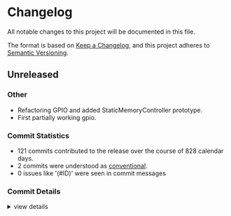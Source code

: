 # Changelog

All notable changes to this project will be documented in this file.

The format is based on [Keep a Changelog](https://keepachangelog.com/en/1.0.0/),
and this project adheres to [Semantic Versioning](https://semver.org/spec/v2.0.0.html).

## Unreleased

### Other

 - <csr-id-3fc93f3b35c036146a910e5802f85b6df59882df/> Refactoring GPIO and added StaticMemoryController prototype.
 - <csr-id-196a4a11fb71788650f295473a05eb0cf0242110/> First partially working gpio.

### Commit Statistics

<csr-read-only-do-not-edit/>

 - 121 commits contributed to the release over the course of 828 calendar days.
 - 2 commits were understood as [conventional](https://www.conventionalcommits.org).
 - 0 issues like '(#ID)' were seen in commit messages

### Commit Details

<csr-read-only-do-not-edit/>

<details><summary>view details</summary>

 * **Uncategorized**
    - Allow conversion of clock without ownership change ([`a747ebc`](https://github.com/atsam-rs/atsam4-hal/commit/a747ebcd2d7379ccae1a61e75834cb6ff30e62c3))
    - Increment to v0.2.2 ([`ceaff30`](https://github.com/atsam-rs/atsam4-hal/commit/ceaff30d6c493fb597633c3126319ee852c30aa4))
    - Small fixes and debugging for spi ([`3921463`](https://github.com/atsam-rs/atsam4-hal/commit/392146311043e8760fac6e30dd9a60065504446f))
    - Update usb-device to 0.2.9 ([`8fd1dad`](https://github.com/atsam-rs/atsam4-hal/commit/8fd1dad69c76b3ebe08f1de54470e89ee67ccb2a))
    - [TC] Fix clock enable for channels other than 0 ([`caae5ec`](https://github.com/atsam-rs/atsam4-hal/commit/caae5ec819f6db1bcd1a34d6b683fadc8ba11861))
    - Replace embedded-time with fugit ([`2b46f90`](https://github.com/atsam-rs/atsam4-hal/commit/2b46f90f90f0a3f50412f2e04966098a05cea251))
    - Fix udp documentation warnings ([`1ac0136`](https://github.com/atsam-rs/atsam4-hal/commit/1ac0136e9cdb11e5a28e0abfccf8b213c52fbc36))
    - Add crates.io badges to README.md ([`1ea26de`](https://github.com/atsam-rs/atsam4-hal/commit/1ea26de7b5d9a8c06431158251303a2f706b68e5))
    - Typo in usb-device ([`baf1cf5`](https://github.com/atsam-rs/atsam4-hal/commit/baf1cf59baa29ea89d54620394aec8f00f1e86f7))
    - Merge pull request #59 from haata/master ([`086f5ee`](https://github.com/atsam-rs/atsam4-hal/commit/086f5ee416249762e45be3b5811fdefea2767100))
    - Updating dependencies and adding DwtTimer ([`5ad6303`](https://github.com/atsam-rs/atsam4-hal/commit/5ad63036ac903fd5986cefc72712385b4bd61229))
    - USB 2.0 compliant remote wakeup ([`37de92b`](https://github.com/atsam-rs/atsam4-hal/commit/37de92badb2453eed2c08784c8d5e5b09beba232))
    - defmt debugging improvments ([`0f579e1`](https://github.com/atsam-rs/atsam4-hal/commit/0f579e19156d0b2af5a9097c819ff1a835316a29))
    - Add more defmt support for enums ([`c7e7b22`](https://github.com/atsam-rs/atsam4-hal/commit/c7e7b22f2992d79bd53166bc46ebbcfce9c1778a))
    - Replacing iap_function with C RAM functions ([`d3a8697`](https://github.com/atsam-rs/atsam4-hal/commit/d3a8697259940982ec58fc28a214c1709068e4ed))
    - Updating defmt to 0.3 ([`2847826`](https://github.com/atsam-rs/atsam4-hal/commit/284782616817af6fa4ffb8d0b920e5b078c812b4))
    - Adding SPI Master support ([`6234d32`](https://github.com/atsam-rs/atsam4-hal/commit/6234d32faf1cf052272645f70cc9c9531287fed2))
    - Clippy fix ([`109262d`](https://github.com/atsam-rs/atsam4-hal/commit/109262d0f9052ba95dd1949fe236c374e6c403cd))
    - Adding support for embedded_hal IoPin trait ([`e46fba9`](https://github.com/atsam-rs/atsam4-hal/commit/e46fba914a9585e2dd9fc8c5a02a675f072af94e))
    - Updating to -pac 0.2.0 ([`b660da8`](https://github.com/atsam-rs/atsam4-hal/commit/b660da8c4cf123d3db47f992a7ff7d02fb6239cb))
    - EFC/EEFC support ([`ef0512b`](https://github.com/atsam-rs/atsam4-hal/commit/ef0512b228a4c5a7d240e5fd92d270b07d8e57ec))
    - Fixing UDP atsam4s PLLB clock ([`4d703c7`](https://github.com/atsam-rs/atsam4-hal/commit/4d703c77d48a0b8c59c243f3e25860f1b77c86c0))
    - Adding read_paused PDC trait function ([`2d5fb9d`](https://github.com/atsam-rs/atsam4-hal/commit/2d5fb9d03aa17299e1ad45572e5879e15f509813))
    - Adds support for TC (Timer/Channel Module) ([`e7a1fad`](https://github.com/atsam-rs/atsam4-hal/commit/e7a1fade002213d895ee002491ca1f99ec49886d))
    - Adding support for downgrading to generic gpio pins ([`ea4a384`](https://github.com/atsam-rs/atsam4-hal/commit/ea4a38495adcfb9ecf04ae59cd2db5ce147825df))
    - ADC Support for ATSAM4S ([`99b29d8`](https://github.com/atsam-rs/atsam4-hal/commit/99b29d82ee4c60f2a419cd6828a790307fe8b082))
    - Adding support for ExtFn gpio pins ([`1dad649`](https://github.com/atsam-rs/atsam4-hal/commit/1dad649cfea139814dabaa85f9f04c36ae57df16))
    - Adds support for USB remote wakeup ([`cc26f05`](https://github.com/atsam-rs/atsam4-hal/commit/cc26f05112b6051a8d93c3a2eda50c0468a7065e))
    - Update Cargo.toml ([`5219311`](https://github.com/atsam-rs/atsam4-hal/commit/521931177c743bdfb9bc6ddc3ffc7b24e571b71a))
    - Fixing atsam4n GitHub Actions ([`f21b37a`](https://github.com/atsam-rs/atsam4-hal/commit/f21b37acf774e449059799b61a6bbaaf01968996))
    - USB (UDP) Support for atsam4s and atsam4e ([`080a10a`](https://github.com/atsam-rs/atsam4-hal/commit/080a10a17faa2a1bdbd41aad2c078ec9e3bcebde))
    - Adding System Function control to I/O pins ([`10632f6`](https://github.com/atsam-rs/atsam4-hal/commit/10632f6a82f03b990b873266cdf086fd5bfe8ce5))
    - Update README.md ([`6bae12b`](https://github.com/atsam-rs/atsam4-hal/commit/6bae12b9b23780ee75539e17a1485dfaa957b4ef))
    - Fixing InputPin and RTT ([`b9b88cf`](https://github.com/atsam-rs/atsam4-hal/commit/b9b88cffa068070a39a27f464a5d7d47acc6c40e))
    - Change to expose embedded_time to clients. ([`cdd4c3c`](https://github.com/atsam-rs/atsam4-hal/commit/cdd4c3ce3fed415a9dd200494f674b6bf54089a9))
    - RustFmt fixes. ([`ede7c82`](https://github.com/atsam-rs/atsam4-hal/commit/ede7c8262b3da4a434caa3480cbfa657482ba095))
    - Disable usage of the 4Mhz RC Oscillator with the PLL since it's not supported on the SAM4N. ([`8773c16`](https://github.com/atsam-rs/atsam4-hal/commit/8773c16b177fe82834693ac06491f9817282f774))
    - More clock updates. ([`d673f15`](https://github.com/atsam-rs/atsam4-hal/commit/d673f1546197fe2afa3e3f14ab7b24f8af0b6b58))
    - Clock updates ([`6579746`](https://github.com/atsam-rs/atsam4-hal/commit/65797468ee73e7deaf09f65602c200609022a25c))
    - Rustfmt fixes ([`03273d4`](https://github.com/atsam-rs/atsam4-hal/commit/03273d4ddf1b60cfea33314217608bf7a2940a88))
    - ATSAM4N support ([`ca19889`](https://github.com/atsam-rs/atsam4-hal/commit/ca19889f1cca8901112b9e99f5d03313ad6fd163))
    - Update Cargo.toml ([`3adfe68`](https://github.com/atsam-rs/atsam4-hal/commit/3adfe6810a7317d53a65ab512b512faf8d278dd9))
    - Added missing AtSam4s2 and AtSam4s4 model identifiers. ([`35f7607`](https://github.com/atsam-rs/atsam4-hal/commit/35f7607e23e683e8a19abfdd1b0dfe3e3fd95c34))
    - Removed get_ from getter methods to be more idiomatic. ([`ee344f5`](https://github.com/atsam-rs/atsam4-hal/commit/ee344f50d3f76c47b9b77786e1256913ffc714cc))
    - Small cleanup: * Fixed comment spelling * Fixed TODO in watchdog for SAM4E ([`6fbe0d0`](https://github.com/atsam-rs/atsam4-hal/commit/6fbe0d0056e2c90b0ac0e3d24fa69187efce40c3))
    - Whitespace cleanup ([`9d4c2a1`](https://github.com/atsam-rs/atsam4-hal/commit/9d4c2a1f46e522ef8627677c9585e4fe818f7e5a))
    - Made ChipId structure invariant. ([`e35841e`](https://github.com/atsam-rs/atsam4-hal/commit/e35841eec30cfb1ab8cbcf244593e0ca2a86acc3))
    - Modified decoder to determine chip family and model directly from the register values. ([`aa43ffb`](https://github.com/atsam-rs/atsam4-hal/commit/aa43ffb3de0bba810fd24316c94433b4e5c5d873))
    - Bumped version. ([`68aea8d`](https://github.com/atsam-rs/atsam4-hal/commit/68aea8dc3cbe8c0fba93b113abd9dee5a5294954))
    - Added missing SAM4SD variants to the architecture decoder. ([`302679d`](https://github.com/atsam-rs/atsam4-hal/commit/302679d7e24c13b998339634dbd686f1811c25d6))
    - Removed unused txbufdescblock.rs ([`3271da8`](https://github.com/atsam-rs/atsam4-hal/commit/3271da8396a9558d2d1526ef688a9bee2f28fb3c))
    - Removed unused ci directory ([`da7e6b6`](https://github.com/atsam-rs/atsam4-hal/commit/da7e6b6f9639a90ef2dd9ced5300222c4ef5fc94))
    - Adding cargo doc check to GitHub CI ([`50a6dab`](https://github.com/atsam-rs/atsam4-hal/commit/50a6dab2cb569b9e9993451e589344f45aaf9a27))
    - Update Cargo.toml ([`d510481`](https://github.com/atsam-rs/atsam4-hal/commit/d510481509b57478bac037a39933208c517e58bb))
    - Cargo fmt fixes. ([`aa3e326`](https://github.com/atsam-rs/atsam4-hal/commit/aa3e3261b8e6862dd6961f5a34c4fe7e693ad77d))
    - Added support for CHIPID ([`c76e1c6`](https://github.com/atsam-rs/atsam4-hal/commit/c76e1c676cb4f6655c879d0d69c26f3866fabd36))
    - Adding support for RTT (Real-time Timer) ([`811cd4d`](https://github.com/atsam-rs/atsam4-hal/commit/811cd4d5a74dea297c306d3bb4eedc8354ee4a3c))
    - Replaced local time.rs with the embedded-time crate. ([`efbdb79`](https://github.com/atsam-rs/atsam4-hal/commit/efbdb795a004c2f5cbcaf07f2e66485a3095e834))
    - Update README.md ([`323abd1`](https://github.com/atsam-rs/atsam4-hal/commit/323abd1fd529676e0c6a365bd650471b249fa818))
    - * Removed travisci integration. ([`92d703c`](https://github.com/atsam-rs/atsam4-hal/commit/92d703c6a206470db689c2cc6588607715d43887))
    - Add missing features in lib.rs for new pacs ([`47cfa5a`](https://github.com/atsam-rs/atsam4-hal/commit/47cfa5ae092460ab736f7c5dfe77118551482bac))
    - Adding atsam4e_c and atsam4e_e feature flags ([`d0da322`](https://github.com/atsam-rs/atsam4-hal/commit/d0da3228a90fe2154894a8f3b6e023f44f6ec9d6))
    - Updating to new pacs and including all atsam4e and atsam4s in CI ([`9b01fd3`](https://github.com/atsam-rs/atsam4-hal/commit/9b01fd314ffbb770a10ae78388c1f140cb8e1087))
    - Update Cargo.toml ([`f2ccb00`](https://github.com/atsam-rs/atsam4-hal/commit/f2ccb00c199bc700d0e33cfee9df421478e70831))
    - Updated formatting. ([`e5b29c6`](https://github.com/atsam-rs/atsam4-hal/commit/e5b29c6e64b80eacd0a56789d3f94e60d34f1ce5))
    - Added pub use on embedded_hal::watchdog traits so clients can use enable/disable on watchdog without having to use the embedded_hal. ([`fffc23c`](https://github.com/atsam-rs/atsam4-hal/commit/fffc23c3bd8328604295563a45361fa6cb3d162c))
    - Removed incomplete ethernet controller source.   Will re-add when completed and stable. ([`b3e56d7`](https://github.com/atsam-rs/atsam4-hal/commit/b3e56d7af820dd89e62e82f8de153f7197e9b7aa))
    - Merge branch 'master' of github.com:atsam4-rs/atsam4-hal ([`18e2d34`](https://github.com/atsam-rs/atsam4-hal/commit/18e2d34cd43e641e517d279954887cd89c0de429))
    - Moved eui48 (macaddress) support local. ([`ffbf52b`](https://github.com/atsam-rs/atsam4-hal/commit/ffbf52b1dcc886005d5956ae7c81459d2ba41d4d))
    - Small spelling fix ([`5f1bef6`](https://github.com/atsam-rs/atsam4-hal/commit/5f1bef61ebcaddea9bdc2caf3bdd668d2ed1b00b))
    - Adding feature flag for USB clock ([`32df4a3`](https://github.com/atsam-rs/atsam4-hal/commit/32df4a3a97aec8fd77ef4e33d73cb11633ad0436))
    - Clippy fix ([`10dd1b6`](https://github.com/atsam-rs/atsam4-hal/commit/10dd1b614e9153490ee1d542c4d2f9e7278ab888))
    - Changing ClockController to handle Main, Master and Slow Clocks ([`05c3ed5`](https://github.com/atsam-rs/atsam4-hal/commit/05c3ed5e493f9280af953507ab720639f5829a0b))
    - 12 MHz crystal oscillator support ([`0a27cb8`](https://github.com/atsam-rs/atsam4-hal/commit/0a27cb822f278aad35206647c82aacc11fddb7a9))
    - Updated version to 0.1.6 ([`00c554d`](https://github.com/atsam-rs/atsam4-hal/commit/00c554dc75199b165deafa54d854c93ae6e29c56))
    - Bumped atsam4e16e-pac to version 0.1.4 ([`1c63974`](https://github.com/atsam-rs/atsam4-hal/commit/1c63974988a1632dbfa8b48078f9e4e8b75ba416))
    - Adding atsam4s4b and atsam4s8b ([`a137ecf`](https://github.com/atsam-rs/atsam4-hal/commit/a137ecf88a08308b9b9b022456b6c51dafd3657c))
    - Adding badge for Docs.rs link ([`f9934b7`](https://github.com/atsam-rs/atsam4-hal/commit/f9934b72600b717bb8126a84c702214e36190217))
    - Added change to allow clippy::upper_case_acronyms.   Since the PACs generate these (and macros exist that consume those types exist), they're being allowed. ([`f246a9d`](https://github.com/atsam-rs/atsam4-hal/commit/f246a9d10d7f93edeb3d3a92359ca3d837d50001))
    - Adding GitHub Actions ([`f97465b`](https://github.com/atsam-rs/atsam4-hal/commit/f97465bdfc7ebd5ac9188714cf467ed5406ef953))
    - Fixing clippy warnings ([`b7a7137`](https://github.com/atsam-rs/atsam4-hal/commit/b7a71374a13a7fe09984da56954e0d8cc09f3eda))
    - cargo fmt ([`338fd0f`](https://github.com/atsam-rs/atsam4-hal/commit/338fd0f1f60f2dc300960c70884f628b400aa8c8))
    - Modified location of eui48 dependency ([`b389520`](https://github.com/atsam-rs/atsam4-hal/commit/b3895205a917ed4ff8fa8df1951eb2a473f6d990))
    - Unstable ethernet controller driver.   Changes for satisfy clippy. ([`cebdd89`](https://github.com/atsam-rs/atsam4-hal/commit/cebdd89c34bf7068f6814bd7fcf83487f41c9763))
    - Version 0.1.5 ([`0696afc`](https://github.com/atsam-rs/atsam4-hal/commit/0696afc951c1e40f30e784a9be9ec92cf288332a))
    - Added support for lazy_static.  Modified clock code to add PIOE for SAM4E. ([`175be15`](https://github.com/atsam-rs/atsam4-hal/commit/175be150c90cc13be8029b10ec8edb69c23146ec))
    - Updated Travis token ([`6296ae0`](https://github.com/atsam-rs/atsam4-hal/commit/6296ae0093f542c232fc021ebbe9e90283cf4c6f))
    - Added slack notifcation to travis.yml. ([`9a449b5`](https://github.com/atsam-rs/atsam4-hal/commit/9a449b5879389ef6f186d84de690c63d525f9e49))
    - Cleanup inside lib.rs. ([`3a92b68`](https://github.com/atsam-rs/atsam4-hal/commit/3a92b681ff8f041ed21c75fcee0e9f730caebe8f))
    - Added disable watchdog timer feature. ([`317cfe0`](https://github.com/atsam-rs/atsam4-hal/commit/317cfe0925e815072040f96e02f8215074766acd))
    - Added pre_init() code to set up system clocks before main() is called. ([`bdd51a9`](https://github.com/atsam-rs/atsam4-hal/commit/bdd51a9c2e9a86d37f08861a8ac53a34196021fb))
    - Bumped crate version to 0.1.2. ([`917cc79`](https://github.com/atsam-rs/atsam4-hal/commit/917cc792ff8d34aa1b9d881fc8e92af04d079f16))
    - Added Serial Port support (UART0, UART1 only) ([`e33f18c`](https://github.com/atsam-rs/atsam4-hal/commit/e33f18c2f3d8715741d52ffa611907b3c16a4ea2))
    - Skeleton serial support ([`c201199`](https://github.com/atsam-rs/atsam4-hal/commit/c201199b3ac797c110ec9c49e292b6759544dc1e))
    - Bump crate version to 0.1.1 ([`1ddfedf`](https://github.com/atsam-rs/atsam4-hal/commit/1ddfedfc7afbf3c067c7a94da3ff79398b486975))
    - Updated default feature handling. ([`a4fe7ab`](https://github.com/atsam-rs/atsam4-hal/commit/a4fe7abac2113699d8d75097a2d9b3d48f9ece65))
    - Updated travis to properly set features on build targets. ([`a9054bf`](https://github.com/atsam-rs/atsam4-hal/commit/a9054bfd5dd8e785a2d19673711b36aa4cbeafdd))
    - Removed path specifiers in Cargo.toml for PAC dependencies. ([`af4a607`](https://github.com/atsam-rs/atsam4-hal/commit/af4a6070aa3a5c8b4eee4a2d0da7c2ec0901957b))
    - Fixed too many keywords error on publish. ([`393e36e`](https://github.com/atsam-rs/atsam4-hal/commit/393e36e5b3d638588368f6d2231c6e4a8ff14e44))
    - Updated Cargo.toml to point to local versions of PAC along with version number on crates.io ([`963014d`](https://github.com/atsam-rs/atsam4-hal/commit/963014dc0efef2048db709ad74eb56a77d6f065a))
    - Updated readme to point to correct travis URL for build status. ([`5dbea1a`](https://github.com/atsam-rs/atsam4-hal/commit/5dbea1abfd3d9944052ad126d5c329550147731e))
    - Updated atsam4sd32c crate version to 0.1.1. ([`5b54967`](https://github.com/atsam-rs/atsam4-hal/commit/5b54967484d6a8bd9a2a072bb023464d5daddc68))
    - Travis fixes. ([`d2ad710`](https://github.com/atsam-rs/atsam4-hal/commit/d2ad7106ee5cc731aeb9eef736862a4838ee97cc))
    - TravisCI Support: Updated Cargo.toml with default feature.   Added default target type. ([`cd789ac`](https://github.com/atsam-rs/atsam4-hal/commit/cd789acb793ca3203be35ed97b3e33cc058a8bb6))
    - Added travisci support ([`cd68161`](https://github.com/atsam-rs/atsam4-hal/commit/cd68161e48fb35a1467909e83ae8da6740b60946))
    - Merged in changes for SAM4S ([`bbbbcd9`](https://github.com/atsam-rs/atsam4-hal/commit/bbbbcd9a58d6e3ebd87d07e2f0cf4648017293a4))
    - Working StaticMemoryController driver. ([`631db10`](https://github.com/atsam-rs/atsam4-hal/commit/631db10da841081d0060dc0f9984633faa7e5a3d))
    - Refactoring GPIO and added StaticMemoryController prototype. ([`3fc93f3`](https://github.com/atsam-rs/atsam4-hal/commit/3fc93f3b35c036146a910e5802f85b6df59882df))
    - Added define_pins! macro similar in purpose to how it works in the atsamd create. ([`0d199f3`](https://github.com/atsam-rs/atsam4-hal/commit/0d199f3f91c148862e3b3dd4986aeb2c3dd21b75))
    - New merged GPIO implementation. ([`44e8af5`](https://github.com/atsam-rs/atsam4-hal/commit/44e8af527de983d3a2164f8520f8dd21e472f75d))
    - First partially working gpio. ([`196a4a1`](https://github.com/atsam-rs/atsam4-hal/commit/196a4a11fb71788650f295473a05eb0cf0242110))
    - WIP ([`c014589`](https://github.com/atsam-rs/atsam4-hal/commit/c014589e05673708bc4dc83805f85ee6cd4a7021))
    - Updated GPIO based on embedded-hal. ([`54cb90d`](https://github.com/atsam-rs/atsam4-hal/commit/54cb90dd958e067d238844d672ad067b6885a54f))
    - WIP - Removed board specific code to board crate. ([`5fb7702`](https://github.com/atsam-rs/atsam4-hal/commit/5fb77025f98d3d28df789200ca1fc86503cef11f))
    - Updated with first working simply app on SAM4E_Xplained_pro ([`0d184b7`](https://github.com/atsam-rs/atsam4-hal/commit/0d184b7197ef276eb8a51437316d528a04a02fb5))
    - WIP ([`1cd21cf`](https://github.com/atsam-rs/atsam4-hal/commit/1cd21cf96043a5a34f956587ed2651eb4da86937))
    - Updates (not building) ([`a82908b`](https://github.com/atsam-rs/atsam4-hal/commit/a82908b35e9f106852ebab8a452e6874f2f2a2ff))
    - WIP ([`082c8b5`](https://github.com/atsam-rs/atsam4-hal/commit/082c8b54354484c3a51657f6d4a9f51ba17d0651))
    - WIP ([`946ef5d`](https://github.com/atsam-rs/atsam4-hal/commit/946ef5d67ed356ffc708ddf55d47327906583245))
    - WIP ([`92aca1a`](https://github.com/atsam-rs/atsam4-hal/commit/92aca1a6282e58e183b0a9bbfeb7d675780e8fa2))
    - Initial skeleton checkin.  No working code yet. ([`9d5ec8d`](https://github.com/atsam-rs/atsam4-hal/commit/9d5ec8dcd0b1f17b8f860299aa84d835f520a9b3))
</details>

